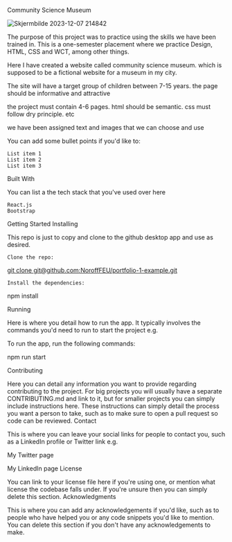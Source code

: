 Community Science Museum

![Skjermbilde 2023-12-07 214842](https://github.com/Leirmo/Semesterproject1/assets/103224025/b68842ee-a19a-4acf-8364-9786b370efd3)



The purpose of this project was to practice using the skills we have been trained in. 
This is a one-semester placement where we practice Design, HTML, CSS and WCT, among other things.

Here I have created a website called community science museum. which is supposed to be a fictional website for a museum in my city.

The site will have a target group of children between 7-15 years.
the page should be informative and attractive

the project must contain 4-6 pages.
html should be semantic.
css must follow dry principle. etc

we have been assigned text and images that we can choose and use

You can add some bullet points if you'd like to:

    List item 1
    List item 2
    List item 3

Built With

You can list a the tech stack that you've used over here

    React.js
    Bootstrap

Getting Started
Installing

This repo is just to copy and clone to the github desktop app and use as desired.

    Clone the repo:

[git clone git@github.com:NoroffFEU/portfolio-1-example.git](https://github.com/Leirmo/Semesterproject1.git)

    Install the dependencies:

npm install

Running

Here is where you detail how to run the app. It typically involves the commands you'd need to run to start the project e.g.

To run the app, run the following commands:

npm run start

Contributing

Here you can detail any information you want to provide regarding contributing to the project. For big projects you will usually have a separate CONTRIBUTING.md and link to it, but for smaller projects you can simply include instructions here. These instructions can simply detail the process you want a person to take, such as to make sure to open a pull request so code can be reviewed.
Contact

This is where you can leave your social links for people to contact you, such as a LinkedIn profile or Twitter link e.g.

My Twitter page

My LinkedIn page
License

You can link to your license file here if you're using one, or mention what license the codebase falls under. If you're unsure then you can simply delete this section.
Acknowledgments

This is where you can add any acknowledgements if you'd like, such as to people who have helped you or any code snippets you'd like to mention. You can delete this section if you don't have any acknowledgements to make.
